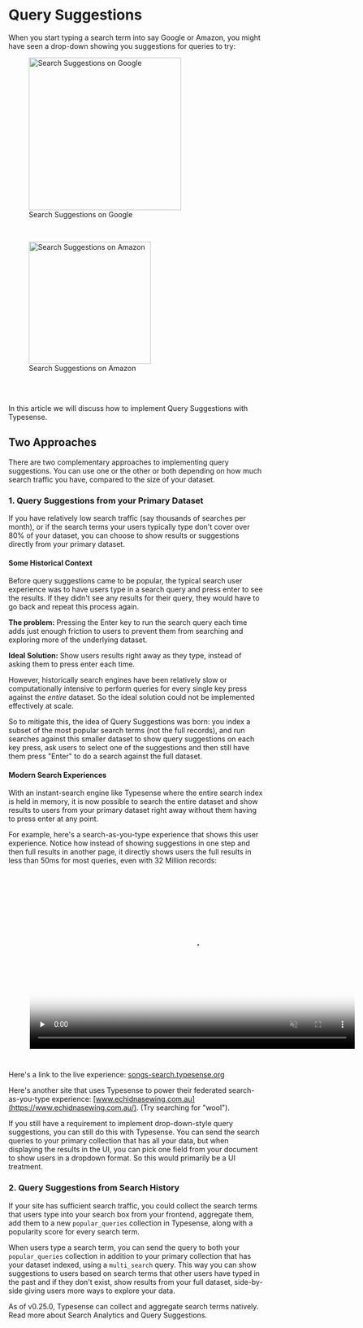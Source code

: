 # Query Suggestions

When you start typing a search term into say Google or Amazon, 
you might have seen a drop-down showing you suggestions for queries to try:

<figure>
<img src="~@images/query-suggestions/query-suggestions-google.png" alt="Search Suggestions on Google" height="300">
<figcaption>Search Suggestions on Google</figcaption>
</figure>
<br>
<figure>
<img src="~@images/query-suggestions/query-suggestions-amazon.png" alt="Search Suggestions on Amazon" height="240">
<figcaption>Search Suggestions on Amazon</figcaption>
</figure>
<br>
<br>

In this article we will discuss how to implement Query Suggestions with Typesense.

## Two Approaches

There are two complementary approaches to implementing query suggestions. 
You can use one or the other or both depending on how much search traffic you have, compared to the size of your dataset.  

### 1. Query Suggestions from your Primary Dataset

If you have relatively low search traffic (say thousands of searches per month),
or if the search terms your users typically type don't cover over 80% of your dataset,
you can choose to show results or suggestions directly from your primary dataset. 

#### Some Historical Context

Before query suggestions came to be popular, the typical search user experience was to have users type in a search query and press enter to see the results.
If they didn't see any results for their query, they would have to go back and repeat this process again.

**The problem:** Pressing the Enter key to run the search query each time adds just enough friction to users to prevent them from searching and exploring more of the underlying dataset.

**Ideal Solution:** Show users results right away as they type, instead of asking them to press enter each time. 

However, historically search engines have been relatively slow or computationally intensive to perform queries for every single key press against the _entire_ dataset.
So the ideal solution could not be implemented effectively at scale. 

So to mitigate this, the idea of Query Suggestions was born: 
you index a subset of the most popular search terms (not the full records), and run searches against this smaller dataset to show query suggestions on each key press, ask users to select one of the suggestions and then still have them press "Enter" to do a search against the full dataset.

#### Modern Search Experiences

With an instant-search engine like Typesense where the entire search index is held in memory,
it is now possible to search the entire dataset and show results to users from your primary dataset right away without them having to press enter at any point.

For example, here's a search-as-you-type experience that shows this user experience.
Notice how instead of showing suggestions in one step and then full results in another page, it directly shows users the full results in less than 50ms for most queries, even with 32 Million records: 

<div style="text-align: center; margin: 3em;">
  <video width="640" muted controls preload="none" poster="~@images/query-suggestions/search-as-you-type-poster.png">
      <source src="~@images/query-suggestions/search-as-you-type.mp4"
              type="video/mp4">
  
      Sorry, your browser doesn't support embedded videos.
  </video>
</div>
<script>
// https://stackoverflow.com/a/28729753/123545
document.getElementsByTagName('video')[0].onended = function () {
  this.load();
  this.play();
};
</script>

Here's a link to the live experience: [songs-search.typesense.org](https://songs-search.typesense.org/)

Here's another site that uses Typesense to power their federated search-as-you-type experience: [www.echidnasewing.com.au](https://www.echidnasewing.com.au/). (Try searching for "wool").

If you still have a requirement to implement drop-down-style query suggestions, you can still do this with Typesense. 
You can send the search queries to your primary collection that has all your data, but when displaying the results in the UI, you can pick one field from your document to show users in a dropdown format.
So this would primarily be a UI treatment.

### 2. Query Suggestions from Search History

If your site has sufficient search traffic, you could collect the search terms that users type into your search box from your frontend, 
aggregate them, add them to a new `popular_queries` collection in Typesense, along with a popularity score for every search term.

When users type a search term, you can send the query to both your `popular_queries` collection in addition to your primary collection that has your dataset indexed, using a <RouterLink :to="`/${$site.themeConfig.typesenseLatestVersion}/api/documents.html#federated-multi-search`">`multi_search`</RouterLink> query.
This way you can show suggestions to users based on search terms that other users have typed in the past and if they don't exist, show results from your full dataset, side-by-side giving users more ways to explore your data.

As of v0.25.0, Typesense can collect and aggregate search terms natively. Read more about <RouterLink :to="`/${$site.themeConfig.typesenseLatestVersion}/api/analytics-query-suggestions.html`">Search Analytics and Query Suggestions</RouterLink>. 

